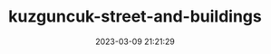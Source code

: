 ---
date: 2023-03-09 21:21:29
imageOriginalPath: photographs/kuzguncuk-street-and-buildings-image-01e2b8ca
imagePreviewPath: photographs/kuzguncuk-street-and-buildings-preview-a1227231
photoCamera: Minolta SR-T Super
photoColor: colored
photoDate: 2017-01
photoFilm: Agfa 400
photoLens: ''
photoLocation: Kuzguncuk, Istanbul, Turkiye
photoSource: analog
photoType: city
title: kuzguncuk-street-and-buildings
translationKey: null
---